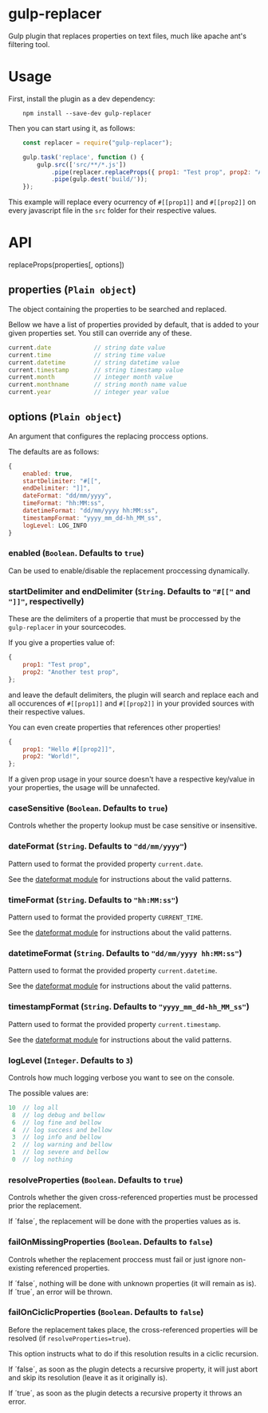 # gulp-replacer

Gulp plugin that replaces properties on text files, much like apache ant's filtering tool.

# Usage

First, install the plugin as a dev dependency:
```
    npm install --save-dev gulp-replacer
```

Then you can start using it, as follows:
```javascript
    const replacer = require("gulp-replacer");

    gulp.task('replace', function () {
        gulp.src(['src/**/*.js'])
            .pipe(replacer.replaceProps({ prop1: "Test prop", prop2: "Another test prop" }))
            .pipe(gulp.dest('build/'));
    });
```

This example will replace every ocurrency of `#[[prop1]]` and  `#[[prop2]]`
on every javascript file in the `src` folder for their respective values.

# API

replaceProps(properties[, options])

## properties (`Plain object`)

The object containing the properties to be searched and replaced.

Bellow we have a list of properties provided by default, that is added to your given properties set.
You still can override any of these.

```javascript
current.date            // string date value
current.time            // string time value
current.datetime        // string datetime value
current.timestamp       // string timestamp value
current.month           // integer month value
current.monthname       // string month name value
current.year            // integer year value
```

## options (`Plain object`)

An argument that configures the replacing proccess options.

The defaults are as follows:
```javascript
{
    enabled: true,
    startDelimiter: "#[[",
    endDelimiter: "]]",
    dateFormat: "dd/mm/yyyy",
    timeFormat: "hh:MM:ss",
    datetimeFormat: "dd/mm/yyyy hh:MM:ss",
    timestampFormat: "yyyy_mm_dd-hh_MM_ss",
    logLevel: LOG_INFO
}
```

### enabled (`Boolean`. Defaults to `true`)

Can be used to enable/disable the replacement proccessing dynamically.

### startDelimiter and endDelimiter (`String`. Defaults to `"#[["` and `"]]"`, respectivelly)

These are the delimiters of a propertie that must be proccessed by the `gulp-replacer` in your sourcecodes.

If you give a properties value of:
```javascript
{
    prop1: "Test prop",
    prop2: "Another test prop",
};
```
and leave the default delimiters, the plugin will search and replace each and all occurences of `#[[prop1]]`
and `#[[prop2]]` in your provided sources with their respective values.

You can even create properties that references other properties!
```javascript
{
    prop1: "Hello #[[prop2]]",
    prop2: "World!",
};
```

If a given prop usage in your source doesn't have a respective key/value in your properties, the usage will be unnafected.

### caseSensitive (`Boolean`. Defaults to `true`)

Controls whether the property lookup must be case sensitive or insensitive.

### dateFormat (`String`. Defaults to `"dd/mm/yyyy"`)

Pattern used to format the provided property `current.date`.

See the [dateformat module](https://www.npmjs.com/package/dateformat) for instructions about the valid patterns.

### timeFormat (`String`. Defaults to `"hh:MM:ss"`)

Pattern used to format the provided property `CURRENT_TIME`.

See the [dateformat module](https://www.npmjs.com/package/dateformat) for instructions about the valid patterns.

### datetimeFormat (`String`. Defaults to `"dd/mm/yyyy hh:MM:ss"`)

Pattern used to format the provided property `current.datetime`.

See the [dateformat module](https://www.npmjs.com/package/dateformat) for instructions about the valid patterns.

### timestampFormat (`String`. Defaults to `"yyyy_mm_dd-hh_MM_ss"`)

Pattern used to format the provided property `current.timestamp`.

See the [dateformat module](https://www.npmjs.com/package/dateformat) for instructions about the valid patterns.

### logLevel (`Integer`. Defaults to `3`)

Controls how much logging verbose you want to see on the console.

The possible values are:
```javascript
10  // log all
 8  // log debug and bellow
 6  // log fine and bellow
 4  // log success and bellow
 3  // log info and bellow
 2  // log warning and bellow
 1  // log severe and bellow
 0  // log nothing
```

### resolveProperties (`Boolean`. Defaults to `true`)

Controls whether the given cross-referenced properties must be processed prior the replacement.

If ´false´, the replacement will be done with the properties values as is. 

### failOnMissingProperties (`Boolean`. Defaults to `false`)

Controls whether the replacement proccess must fail or just ignore non-existing referenced properties.

If ´false´, nothing will be done with unknown properties (it will remain as is). If ´true´, an error will be thrown.


### failOnCiclicProperties (`Boolean`. Defaults to `false`)

Before the replacement takes place, the cross-referenced properties will be resolved (if `resolveProperties=true`).

This option instructs what to do if this resolution results in a ciclic recursion.

If ´false´, as soon as the plugin detects a recursive property, it will just abort and skip its resolution (leave it as it originally is).

If ´true´, as soon as the plugin detects a recursive property it throws an error.
